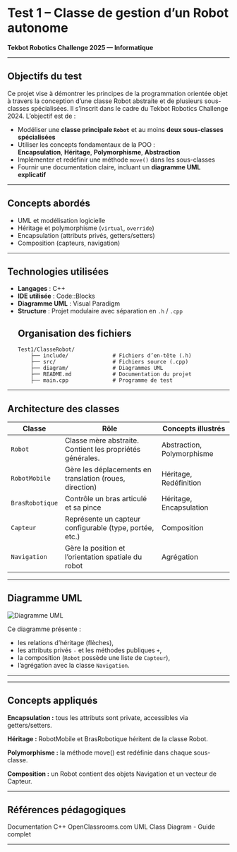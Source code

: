 # Test 1 – Classe de gestion d’un Robot autonome  
**Tekbot Robotics Challenge 2025 — Informatique**

---

## Objectifs du test

Ce projet vise à démontrer les principes de la programmation orientée objet à travers la conception d’une classe Robot abstraite et de plusieurs sous-classes spécialisées. Il s’inscrit dans le cadre du Tekbot Robotics Challenge 2024. L’objectif est de :

- Modéliser une **classe principale `Robot`** et au moins **deux sous-classes spécialisées**
- Utiliser les concepts fondamentaux de la POO :  
   **Encapsulation**, **Héritage**, **Polymorphisme**, **Abstraction**
- Implémenter et redéfinir une méthode `move()` dans les sous-classes
- Fournir une documentation claire, incluant un **diagramme UML explicatif**

---

## Concepts abordés

- UML et modélisation logicielle
- Héritage et polymorphisme (`virtual`, `override`)
- Encapsulation (attributs privés, getters/setters)
- Composition (capteurs, navigation)


---

## Technologies utilisées

- **Langages** : C++  
- **IDE utilisée** : Code::Blocks 
- **Diagramme UML** : Visual Paradigm  
- **Structure** : Projet modulaire avec séparation en `.h` / `.cpp`
     ## Organisation des fichiers
      Test1/ClasseRobot/
          ├── include/              # Fichiers d’en-tête (.h)
          ├── src/                  # Fichiers source (.cpp)
          ├── diagram/              # Diagrammes UML 
          ├── README.md             # Documentation du projet
          ├── main.cpp              # Programme de test

---

## Architecture des classes

| Classe           | Rôle                                                   | Concepts illustrés             |
|------------------|---------------------------------------------------------|-------------------------------|
| `Robot`          | Classe mère abstraite. Contient les propriétés générales. | Abstraction, Polymorphisme   |
| `RobotMobile`    | Gère les déplacements en translation (roues, direction) | Héritage, Redéfinition        |
| `BrasRobotique`  | Contrôle un bras articulé et sa pince                   | Héritage, Encapsulation       |
| `Capteur`        | Représente un capteur configurable (type, portée, etc.) | Composition                   |
| `Navigation`     | Gère la position et l’orientation spatiale du robot     | Agrégation                    |

---

## Diagramme UML

![Diagramme UML](Test1/UML.png)

Ce diagramme présente :
- les relations d’héritage (flèches),
- les attributs privés `-` et les méthodes publiques `+`,
- la composition (`Robot` possède une liste de `Capteur`),
- l’agrégation avec la classe `Navigation`.

---

---
  ## Concepts appliqués
**Encapsulation :** tous les attributs sont private, accessibles via getters/setters.

**Héritage :** RobotMobile et BrasRobotique héritent de la classe Robot.

**Polymorphisme :** la méthode move() est redéfinie dans chaque sous-classe.

**Composition :** un Robot contient des objets Navigation et un vecteur de Capteur.

---

##  Références pédagogiques
Documentation C++
OpenClassrooms.com
UML Class Diagram - Guide complet

---
